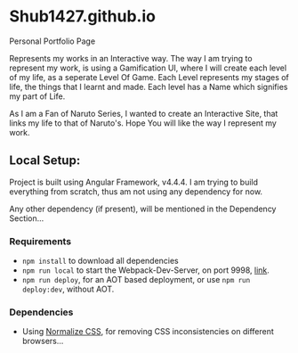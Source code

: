 # Shub1427.github.io

Personal Portfolio Page

Represents my works in an Interactive way. The way I am trying to represent my
work, is using a Gamification UI, where I will create each level of my life,
as a seperate Level Of Game. Each Level represents my stages of life, the things
that I learnt and made. Each level has a Name which signifies my part of Life.

As I am a Fan of Naruto Series, I wanted to create an Interactive Site, that links my
life to that of Naruto's. Hope You will like the way I represent my work.

## Local Setup:

Project is built using Angular Framework, v4.4.4.
I am trying to build everything from scratch, thus am not using any dependency for now.

Any other dependency (if present), will be mentioned in the Dependency Section...

### Requirements

* `npm install` to download all dependencies
* `npm run local` to start the Webpack-Dev-Server, on port 9998, [link](http://localhost:9998).
* `npm run deploy`, for an AOT based deployment, or use `npm run deploy:dev`, without AOT.

### Dependencies

* Using [Normalize CSS](https://necolas.github.io/normalize.css/), for removing CSS inconsistencies
  on different browsers...

